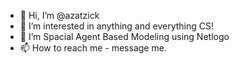 - 👋 Hi, I’m @azatzick
- 👀 I’m interested in anything and everything CS!
- 🌱 I’m Spacial Agent Based Modeling using Netlogo
- 📫 How to reach me - message me. 

<!---
azatzick/azatzick is a ✨ special ✨ repository because its `README.md` (this file) appears on your GitHub profile.
You can click the Preview link to take a look at your changes.
--->
